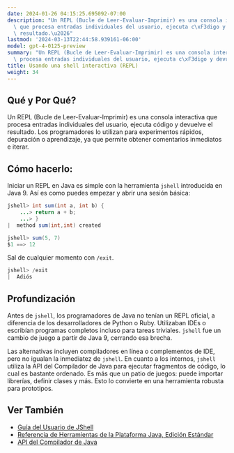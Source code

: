```yaml
---
date: 2024-01-26 04:15:25.695092-07:00
description: "Un REPL (Bucle de Leer-Evaluar-Imprimir) es una consola interactiva\
  \ que procesa entradas individuales del usuario, ejecuta c\xF3digo y devuelve el\
  \ resultado.\u2026"
lastmod: '2024-03-13T22:44:58.939161-06:00'
model: gpt-4-0125-preview
summary: "Un REPL (Bucle de Leer-Evaluar-Imprimir) es una consola interactiva que\
  \ procesa entradas individuales del usuario, ejecuta c\xF3digo y devuelve el resultado."
title: Usando una shell interactiva (REPL)
weight: 34
---
```


## Qué y Por Qué?
Un REPL (Bucle de Leer-Evaluar-Imprimir) es una consola interactiva que procesa entradas individuales del usuario, ejecuta código y devuelve el resultado. Los programadores lo utilizan para experimentos rápidos, depuración o aprendizaje, ya que permite obtener comentarios inmediatos e iterar.

## Cómo hacerlo:
Iniciar un REPL en Java es simple con la herramienta `jshell` introducida en Java 9. Así es como puedes empezar y abrir una sesión básica:

```Java
jshell> int sum(int a, int b) {
    ...> return a + b;
    ...> }
|  method sum(int,int) created

jshell> sum(5, 7)
$1 ==> 12
```

Sal de cualquier momento con `/exit`.

```Java
jshell> /exit
|  Adiós
```

## Profundización
Antes de `jshell`, los programadores de Java no tenían un REPL oficial, a diferencia de los desarrolladores de Python o Ruby. Utilizaban IDEs o escribían programas completos incluso para tareas triviales. `jshell` fue un cambio de juego a partir de Java 9, cerrando esa brecha.

Las alternativas incluyen compiladores en línea o complementos de IDE, pero no igualan la inmediatez de `jshell`. En cuanto a los internos, `jshell` utiliza la API del Compilador de Java para ejecutar fragmentos de código, lo cual es bastante ordenado. Es más que un patio de juegos: puede importar librerías, definir clases y más. Esto lo convierte en una herramienta robusta para prototipos.

## Ver También
- [Guía del Usuario de JShell](https://docs.oracle.com/javase/9/jshell/introduction-jshell.htm)
- [Referencia de Herramientas de la Plataforma Java, Edición Estándar](https://docs.oracle.com/javase/9/tools/tools-and-command-reference.htm#JSWOR719)
- [API del Compilador de Java](https://docs.oracle.com/javase/9/docs/api/javax/tools/JavaCompiler.html)
